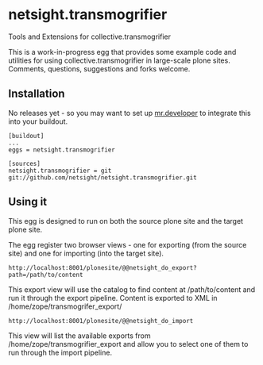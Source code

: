 netsight.transmogrifier
=======================

Tools and Extensions for collective.transmogrifier

This is a work-in-progress egg that provides some example code and utilities for using collective.transmogrifier in large-scale plone sites. Comments, questions, suggestions and forks welcome.

Installation
------------

No releases yet - so you may want to set up [mr.developer](http://pypi.python.org/pypi/mr.developer) to integrate this into your buildout.

    [buildout]
    ...
    eggs = netsight.transmogrifier

    [sources]
    netsight.transmogrifier = git git://github.com/netsight/netsight.transmogrifier.git


Using it
--------

This egg is designed to run on both the source plone site and the target plone site.

The egg register two browser views - one for exporting (from the source site) and one for importing (into the target site).

    http://localhost:8001/plonesite/@@netsight_do_export?path=/path/to/content

This export view will use the catalog to find content at /path/to/content and run it through the export pipeline. Content is exported to XML in /home/zope/transmogrifer_export/

    http://localhost:8001/plonesite/@@netsight_do_import

This view will list the available exports from /home/zope/transmogrifier_export and allow you to select one of them to run through the import pipeline.
